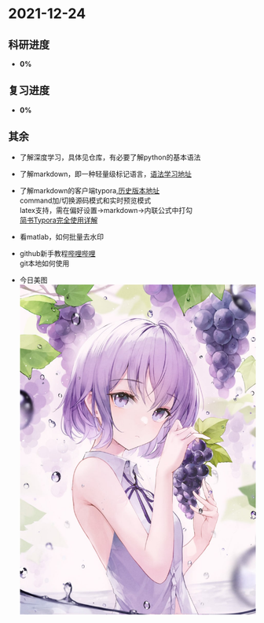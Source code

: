 # 2021-12-24
## 科研进度
- **0%**
## 复习进度
- **0%**
## 其余
- 了解深度学习，具体见仓库，有必要了解python的基本语法

- 了解markdown，即一种轻量级标记语言，[语法学习地址](https://markdown.com.cn/basic-syntax/)

- 了解markdown的客户端typora,[历史版本地址](https://www.jianshu.com/p/ee4c829d779f)
 <br>command加/切换源码模式和实时预览模式
 <br>latex支持，需在偏好设置->markdown->内联公式中打勾
 <br>[简书Typora完全使用详解](https://sspai.com/post/54912)

- 看matlab，如何批量去水印

- github新手教程[哔哩哔哩](https://www.bilibili.com/video/BV1e541137Tc)
 <br>git本地如何使用

- 今日美图
[![](https://github.com/memoryunderthetree/reading-papers/blob/main/IMG_0836.JPG?raw=true)](https://www.pixiv.net/artworks/91042402)

  
